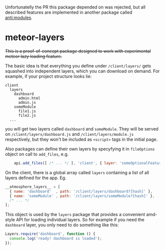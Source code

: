 Unfortunatelly the PR this package depended on was rejected, but all described features are implemented in another package called [anti:modules](https://github.com/anticoders/meteor-modules).


meteor-layers
=============

~~This is a proof-of-concept package designed to work with experimental meteor lazy loading feature.~~

The basic idea is that everything you define under `/client/layers/` gets squashed into independent layers, which you can download on demand. For example, if your project structure looks lie:
```
client
  layers
    dashboard
      admin.html
      admin.js
    someModule
      file1.js
      file2.js
  ...
```
you will get two layers called `dashboard` and `someModule`. They will be served on `/client/layers/dashboard.js` and `/client/layers/module.js` respectively, but they won't be included as `<script>` tags in the initial page.

Also packages can define their own layers by specyfying it in `fileOptions` object on call to `add_files`, e.g.
```javascript
    api.add_files([ /* ... */ ], 'client', { layer: 'someOptionalFeature' });
```
On the client, there is a global array called `layers` containing a list of all layers defined for the app. Eg.
```javascript
__atmosphere_layers__ = [
  { name: 'dashboard'  , path: '/client/layers/dashboard?[hash]' },
  { name: 'someModule' , path: '/client/layers/someModule?[hash]' },
  /* ... */
];
```
This object is used by the `layers` package that provides a convenient amd-style API for loading individual layers.
So for example if you need the `dashboard` layer, you only need to do something like this:
```javascript
Layers.require('dashboard', function () {
  console.log('ready! dashboard is loaded');
});
```
